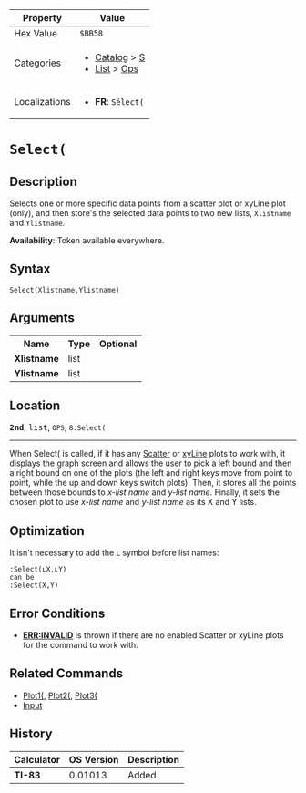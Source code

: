 | Property      | Value |
|---------------|-------|
| Hex Value     | `$BB58`|
| Categories    | <ul><li>[Catalog](<../categories/Catalog.md>) > [S](<../categories/Catalog.md#S>)</li><li>[List](<../categories/List.md>) > [Ops](<../categories/List.md#Ops>)</li></ul> |
| Localizations | <ul><li><b>FR</b>: `Sélect(`</li></ul> |

# `Select(`

## Description
Selects one or more specific data points from a scatter plot or xyLine plot (only), and then store's the selected data points to two new lists, `Xlistname` and `Ylistname`.


<b>Availability</b>: Token available everywhere.

## Syntax
`Select(Xlistname,Ylistname)`

## Arguments
<table>
<tr><th>Name</th><th>Type</th><th>Optional</th></tr>

<tr><td><b>Xlistname</b></td><td>list</td><td></td></tr>

<tr><td><b>Ylistname</b></td><td>list</td><td></td></tr>

</table>

## Location
<tt><kbd><b>2nd</b></kbd></tt>, <kbd>list</kbd>, `OPS`, `8:Select(`
<hr>

When Select( is called, if it has any [Scatter](plotn#scatter) or [xyLine](plotn#xyline) plots to work with, it displays the graph screen and allows the user to pick a left bound and then a right bound on one of the plots (the left and right keys move from point to point, while the up and down keys switch plots). Then, it stores all the points between those bounds to _x-list name_ and _y-list name_. Finally, it sets the chosen plot to use _x-list name_ and _y-list name_ as its X and Y lists.

## Optimization

It isn't necessary to add the ʟ symbol before list names:

```ti-basic
:Select(ʟX,ʟY)
can be
:Select(X,Y)
```

## Error Conditions

*   **[ERR:INVALID](errors#invalid)** is thrown if there are no enabled Scatter or xyLine plots for the command to work with.

## Related Commands

*   [Plot1(](plotn), [Plot2(](plotn), [Plot3(](plotn)
*   [Input](Input.md)

## History
| Calculator | OS Version | Description |
|------------|------------|-------------|
| <b>TI-83</b> | 0.01013 | Added |


